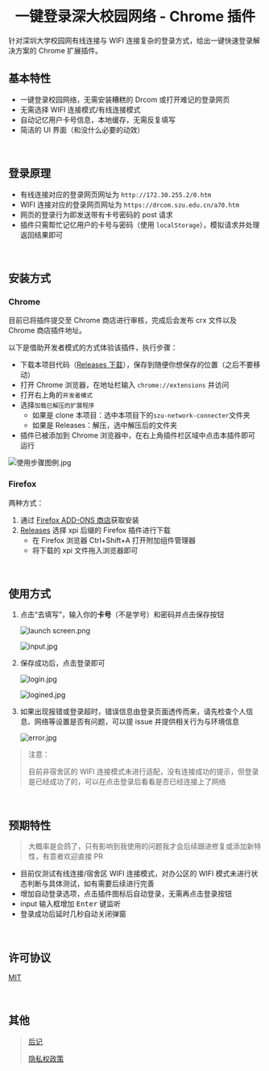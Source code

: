 <div align="center">
  <img src="https://i.loli.net/2020/09/19/W5ojBY1p8MmOG7X.png" alt=""/>
  <h1>一键登录深大校园网络 - Chrome 插件</h1>
</div>

针对深圳大学校园网有线连接与 WIFI 连接复杂的登录方式，给出一键快速登录解决方案的 Chrome 扩展插件。

## 基本特性

- 一键登录校园网络，无需安装糟糕的 Drcom 或打开难记的登录网页
- 无需选择 WIFI 连接模式/有线连接模式
- 自动记忆用户卡号信息，本地缓存，无需反复填写
- 简洁的 UI 界面（和没什么必要的动效）

<br>

## 登录原理

- 有线连接对应的登录网页网址为 `http://172.30.255.2/0.htm`
- WIFI 连接对应的登录网页网址为 `https://drcom.szu.edu.cn/a70.htm`
- 网页的登录行为即发送带有卡号密码的 post 请求
- 插件只需帮忙记忆用户的卡号与密码（使用 `localStorage`），模拟请求并处理返回结果即可

<br>

## 安装方式

### Chrome

目前已将插件提交至 Chrome 商店进行审核，完成后会发布 crx 文件以及 Chrome 商店插件地址。

以下是借助开发者模式的方式体验该插件，执行步骤：

- 下载本项目代码（[Releases 下载](https://github.com/ceynri/szu-network-connecter/releases)），保存到随便你想保存的位置（之后不要移动）
- 打开 Chrome 浏览器，在地址栏输入 `chrome://extensions` 并访问
- 打开右上角的`开发者模式`
- 选择`加载已解压的扩展程序`
  - 如果是 clone 本项目：选中本项目下的`szu-network-connecter`文件夹
  - 如果是 Releases：解压，选中解压后的文件夹
- 插件已被添加到 Chrome 浏览器中，在右上角插件栏区域中点击本插件即可运行

![使用步骤图例.jpg](https://i.loli.net/2020/09/14/gGxFHdu8oZjPDKa.jpg)

### Firefox

两种方式：

1. 通过 [Firefox ADD-ONS 商店](https://addons.mozilla.org/zh-CN/firefox/addon/深大校园网络登录/)获取安装
2. [Releases](https://github.com/ceynri/szu-network-connecter/releases) 选择 xpi 后缀的 Firefox 插件进行下载
   - 在 Firefox 浏览器 Ctrl+Shift+A 打开附加组件管理器
   - 将下载的 xpi 文件拖入浏览器即可

<br>

## 使用方式

1. 点击“去填写”，输入你的**卡号**（不是学号）和密码并点击保存按钮

    ![launch screen.png](https://i.loli.net/2020/10/12/cg26MhuBJmSakCQ.png)

    ![input.jpg](https://i.loli.net/2020/09/14/CTSyHFpQDWXd72U.jpg)

2. 保存成功后，点击登录即可

    ![login.jpg](https://i.loli.net/2020/09/14/vFq1Qu7Dn8UCVrb.jpg)

    ![logined.jpg](https://i.loli.net/2020/09/14/KBgxod5qu3WlJfN.jpg)

3. 如果出现报错或登录超时，错误信息由登录页面透传而来，请先检查个人信息、网络等设置是否有问题，可以提 issue 并提供相关行为与环境信息

    ![error.jpg](https://i.loli.net/2020/09/14/RuWUZjokFNHPt2Y.jpg)

> 注意：
>
> 目前非宿舍区的 WIFI 连接模式未进行适配，没有连接成功的提示，但登录是已经成功了的，可以在点击登录后看看是否已经连接上了网络

<br>

## 预期特性

> 大概率是会鸽了，只有影响到我使用的问题我才会后续跟进修复或添加新特性，有意者欢迎直接 PR

- 目前仅测试有线连接/宿舍区 WIFI 连接模式，对办公区的 WIFI 模式未进行状态判断与具体测试，如有需要后续进行完善
- 增加自动登录选项，点击插件图标后自动登录，无需再点击登录按钮
- input 输入框增加 <kbd>Enter</kbd> 键监听
- 登录成功后延时几秒自动关闭弹窗

<br>

## 许可协议

[MIT](./LICENSE)

<br>

## 其他

> [后记](./record.md)
>
> [隐私权政策](./privacy-policy.md)

<br>
